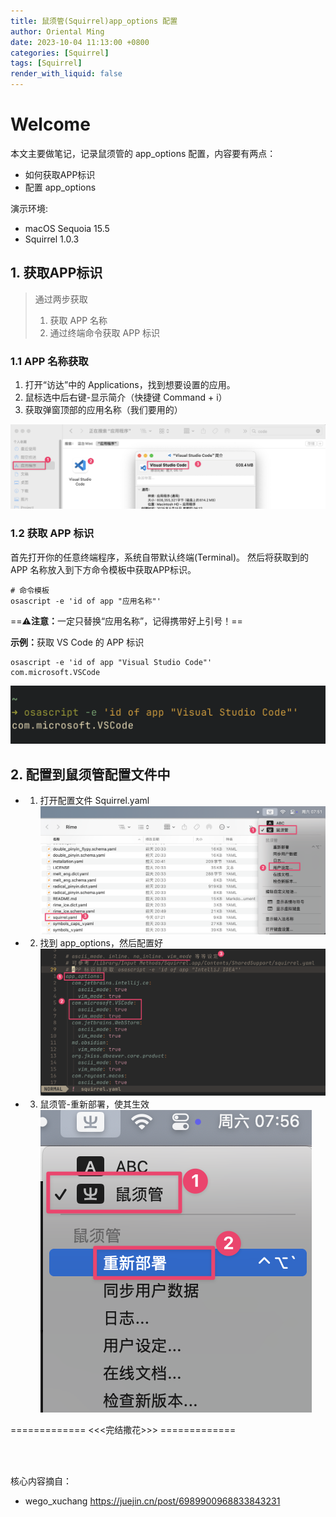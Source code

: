 ```yaml
---
title: 鼠须管(Squirrel)app_options 配置
author: Oriental Ming
date: 2023-10-04 11:13:00 +0800
categories: [Squirrel]
tags: [Squirrel]
render_with_liquid: false
---
```


# Welcome

本文主要做笔记，记录鼠须管的 app_options 配置，内容要有两点：

+ 如何获取APP标识
+ 配置 app_options

演示环境:

+ macOS Sequoia 15.5
+ Squirrel 1.0.3

## 1. 获取APP标识

> 通过两步获取
>
> 1. 获取 APP 名称
> 2. 通过终端命令获取 APP 标识

### 1.1 APP 名称获取

1. 打开“访达”中的 Applications，找到想要设置的应用。
2. 鼠标选中后右键-显示简介（快捷键 Command + i）
3. 获取弹窗顶部的应用名称（我们要用的）

![alt text](<CleanShot 2025-05-17 at 07.42.24@2x.png>)

### 1.2 获取 APP 标识

首先打开你的任意终端程序，系统自带默认终端(Terminal)。
然后将获取到的 APP 名称放入到下方命令模板中获取APP标识。

```shell
# 命令模板
osascript -e 'id of app "应用名称"'
```

==⚠️<b>注意：</b>一定只替换“应用名称”，记得携带好上引号！==

<b>示例：</b>获取 VS Code 的 APP 标识

```shell
osascript -e 'id of app "Visual Studio Code"'
com.microsoft.VSCode
```

![alt text](<CleanShot 2025-05-17 at 07.49.40@2x.png>)

## 2. 配置到鼠须管配置文件中

+ 1. 打开配置文件 Squirrel.yaml
![alt text](<CleanShot 2025-05-17 at 07.51.31@2x.png>)

+ 2. 找到 app_options，然后配置好
![alt text](<CleanShot 2025-05-17 at 07.55.17@2x.png>)

+ 3. 鼠须管-重新部署，使其生效
![alt text](<CleanShot 2025-05-17 at 07.56.35@2x.png>)

============= <<<完结撒花>>> =============

<br/>
<br/>

核心内容摘自：

+ wego_xuchang <https://juejin.cn/post/6989900968833843231>
